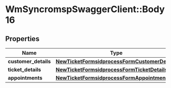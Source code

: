 # WmSyncromspSwaggerClient::Body16

## Properties
Name | Type | Description | Notes
------------ | ------------- | ------------- | -------------
**customer_details** | [**NewTicketFormsidprocessFormCustomerDetails**](NewTicketFormsidprocessFormCustomerDetails.md) |  | [optional] 
**ticket_details** | [**NewTicketFormsidprocessFormTicketDetails**](NewTicketFormsidprocessFormTicketDetails.md) |  | [optional] 
**appointments** | [**NewTicketFormsidprocessFormAppointments**](NewTicketFormsidprocessFormAppointments.md) |  | [optional] 

